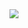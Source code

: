 <a href="https://github.com/devxb/gitanimals">
  <img src="https://render.gitanimals.org/farms/{uifnswi}"/>
</a>
